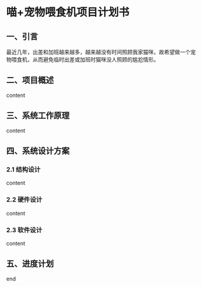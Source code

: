 
# 喵+宠物喂食机项目计划书
## 一、引言
  最近几年，出差和加班越来越多，越来越没有时间照顾我家猫咪，故希望做一个宠物喂食机，从而避免临时出差或加班时猫咪没人照顾的尴尬情形。
## 二、项目概述
content
## 三、系统工作原理
content
## 四、系统设计方案
### 2.1 结构设计
content
### 2.2 硬件设计
content
### 2.3 软件设计
content
## 五、进度计划
end



